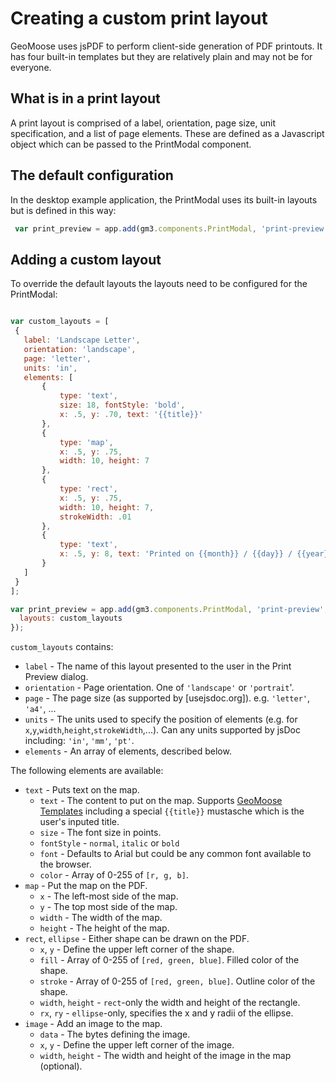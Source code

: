 # Creating a custom print layout

GeoMoose uses jsPDF to perform client-side generation of PDF printouts.
It has four built-in templates but they are relatively plain and may
not be for everyone.

## What is in a print layout

A print layout is comprised of a label, orientation, page size,
unit specification, and a list of page elements. These are defined
as a Javascript object which can be passed to the PrintModal component.

## The default configuration

In the desktop example application, the PrintModal uses its built-in
layouts but is defined in this way:

```javascript
 var print_preview = app.add(gm3.components.PrintModal, 'print-preview', {});
```

## Adding a custom layout

To override the default layouts the layouts need to be configured
for the PrintModal:

<!-- {% raw %} -->
 ```javascript

var custom_layouts = [
  {
    label: 'Landscape Letter',
    orientation: 'landscape',
    page: 'letter',
    units: 'in',
    elements: [
        {
            type: 'text',
            size: 18, fontStyle: 'bold',
            x: .5, y: .70, text: '{{title}}'
        },
        {
            type: 'map',
            x: .5, y: .75,
            width: 10, height: 7
        },
        {
            type: 'rect',
            x: .5, y: .75,
            width: 10, height: 7,
            strokeWidth: .01
        },
        {
            type: 'text',
            x: .5, y: 8, text: 'Printed on {{month}} / {{day}} / {{year}}'
        }
    ]
  }
];

 var print_preview = app.add(gm3.components.PrintModal, 'print-preview', {
   layouts: custom_layouts
 });
```
<!-- {% endraw %} -->

`custom_layouts` contains:
* `label` - The name of this layout presented to the user in the Print Preview dialog.
* `orientation` - Page orientation.  One of `'landscape'` or `'portrait`'.
* `page` - The page size (as supported by [usejsdoc.org]).  e.g. `'letter'`, `'a4'`, ...
* `units` - The units used to specify the position of elements (e.g. for `x`,`y`,`width`,`height`,`strokeWidth`,...).  Can any units supported by jsDoc including: `'in'`, `'mm'`, `'pt'`.
* `elements` - An array of elements, described below.

The following elements are available:

* `text` - Puts text on the map.
  * `text` - The content to put on the map.
    Supports [GeoMoose Templates](../templates.md) including a special `{{title}}`
    mustasche which is the user's inputed title.
  * `size` - The font size in points.
  * `fontStyle` - `normal`, `italic` or `bold`
  * `font` - Defaults to Arial but could be any common font available to the browser.
  * `color` - Array of 0-255 of `[r, g, b]`.
* `map` - Put the map on the PDF.
  * `x` - The left-most side of the map.
  * `y` - The top most side of the map.
  * `width` - The width of the map.
  * `height` - The height of the map.
* `rect`, `ellipse` - Either shape can be drawn on the PDF.
  * `x`, `y` - Define the upper left corner of the shape.
  * `fill` - Array of 0-255 of `[red, green, blue]`. Filled color of the shape.
  * `stroke` - Array of 0-255 of `[red, green, blue]`. Outline color of the shape.
  * `width`, `height` - `rect`-only the width and height of the rectangle.
  * `rx`, `ry` - `ellipse`-only, specifies the x and y radii of the ellipse.
* `image` - Add an image to the map.
  * `data` - The bytes defining the image.
  * `x`, `y` - Define the upper left corner of the image.
  * `width`, `height` - The width and height of the image in the map (optional).
